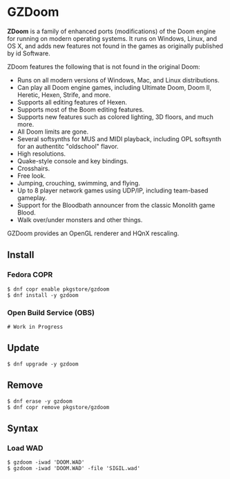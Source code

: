 # GZDoom

**ZDoom** is a family of enhanced ports (modifications) of the Doom engine for
running on modern operating systems. It runs on Windows, Linux, and OS X, and
adds new features not found in the games as originally published by id Software.

ZDoom features the following that is not found in the original Doom:

- Runs on all modern versions of Windows, Mac, and Linux distributions.
- Can play all Doom engine games, including Ultimate Doom, Doom II, Heretic, Hexen, Strife, and more.
- Supports all editing features of Hexen.
- Supports most of the Boom editing features.
- Supports new features such as colored lighting, 3D floors, and much more.
- All Doom limits are gone.
- Several softsynths for MUS and MIDI playback, including OPL softsynth for an authentitc "oldschool" flavor.
- High resolutions.
- Quake-style console and key bindings.
- Crosshairs.
- Free look.
- Jumping, crouching, swimming, and flying.
- Up to 8 player network games using UDP/IP, including team-based gameplay.
- Support for the Bloodbath announcer from the classic Monolith game Blood.
- Walk over/under monsters and other things.

GZDoom provides an OpenGL renderer and HQnX rescaling.

## Install

### Fedora COPR

```
$ dnf copr enable pkgstore/gzdoom
$ dnf install -y gzdoom
```

### Open Build Service (OBS)

```
# Work in Progress
```

## Update

```
$ dnf upgrade -y gzdoom
```

## Remove

```
$ dnf erase -y gzdoom
$ dnf copr remove pkgstore/gzdoom
```

## Syntax

### Load WAD

```
$ gzdoom -iwad 'DOOM.WAD'
$ gzdoom -iwad 'DOOM.WAD' -file 'SIGIL.wad'
```
